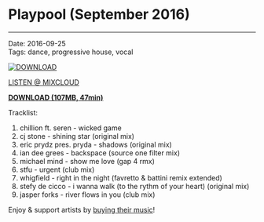 # Playpool (September 2016)  

----

Date: 2016-09-25    
Tags:  dance, progressive house, vocal    

[![DOWNLOAD](https://drive.google.com/uc?export=download&id=0B1aIvu0NI6o4aER0VVA4dkltY28)](https://docs.google.com/uc?id=0B1aIvu0NI6o4aER0VVA4dkltY28&export=download)

[LISTEN @ MIXCLOUD](http://www.mixcloud.com/progressiveawake/playpool-september-2016/)


[**DOWNLOAD (107MB, 47min)**](https://docs.google.com/uc?id=0B1aIvu0NI6o4aER0VVA4dkltY28&export=download)

Tracklist:  

01. chillion ft. seren - wicked game   
02. cj stone - shining star (original mix)  
03. eric prydz pres. pryda - shadows (original mix)  
04. ian dee grees - backspace (source one filter mix)  
05. michael mind - show me love (gap 4 rmx)  
06. stfu - urgent (club mix)  
07. whigfield - right in the night (favretto & battini remix extended)  
08. stefy de cicco - i wanna walk (to the rythm of your heart) (original mix)  
09. jasper forks - river flows in you (club mix)  


Enjoy & support artists by [buying their music](http://www.junodownload.com/charts/mixcloud/progressiveawake/playpool-september-2016/495514471)!